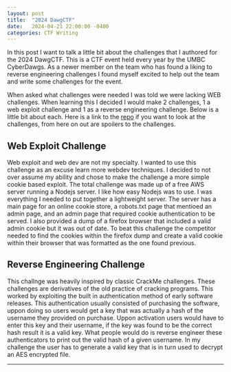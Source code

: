 ```yaml
---
layout: post
title:  "2024 DawgCTF"
date:   2024-04-21 22:00:00 -0400
categories: CTF Writing
---
```

In this post I want to talk a little bit about the challenges that I authored for the 2024 DawgCTF. This is a CTF event held every year by the UMBC CyberDawgs. As a newer member on the team who has found a liking to reverse engineering challenges I found myself excited to help out the team and write some challenges for the event. 

When asked what challenges were needed I was told we were lacking WEB challenges. When learning this I decided I would make 2 challenges, 1 a web exploit challenge and 1 as a reverse engineering challenge. Below is a little bit about each. Here is a link to the [repo][Dawg-Repo] if you want to look at the challenges, from here on out are spoilers to the challenges.

## Web Exploit Challenge
Web exploit and web dev are not my specialty. I wanted to use this challenge as an excuse learn more webdev techniques. I decided to not over assume my ability and chose to make the challenge a more simple cookie based exploit. The total challenge was made up of a free AWS server running a Nodejs server. I like how easy Nodejs was to use. I was everything I needed to put together a lightweight server. The server has a main page for an online cookie store, a robots.txt page that mentioed an admin page, and an admin page that required cookie authentication to be served. I also provided a dump of a firefox browser that included a valid admin cookie but it was out of date. To beat this challenge the competitor needed to find the cookies within the firefox dump and create a valid cookie within their browser that was formatted as the one found previous.

## Reverse Engineering Challenge
This challnge was heavily inspired by classic CrackMe challenges. These challenges are derivatives of the old practice of cracking programs. This worked by exploiting the built in authentication method of early software releases. This authentication usually consisted of purchasing the software, uppon doing so users would get a key that was actually a hash of the username they provided on purchase. Uppon activation users would have to enter this key and their username, if the key was found to be the correct hash result it is a valid key. What people would do is reverse engineer these authenticators to print out the valid hash of a given username. In my challenge the user has to generate a valid key that is in turn used to decrypt an AES encrypted file.




---------------------------------------------------------------------------------------

[Dawg-Repo]: https://github.com/That1Cameron/DawgCTF2024